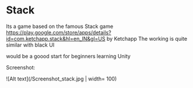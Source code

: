 # Stack

Its a game based on the famous Stack game https://play.google.com/store/apps/details?id=com.ketchapp.stack&hl=en_IN&gl=US by Ketchapp
The working is quite similar with black UI 

would be a goood start for beginners learning Unity

Screenshot:

![Alt text](/Screenshot_stack.jpg | width= 100)
